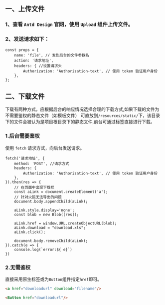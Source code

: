 ## 一、上传文件

### 1、查看 `Antd Design` 官网，使用 `Upload` 组件上传文件。

### 2、发送请求如下：

```
const props = {
	name: 'file', // 发到后台的文件参数名
	action: '请求地址',
	headers: { //设置请求头
		Authorization: 'Authorization-text', // 使用 token 验证用户身份
	},
};
```



## 二、下载文件

下载有两种方式，应根据后台的响应情况选择合理的下载方式,如果下载的文件为不需要鉴权的静态文件（如模板文件）
可直放到`/resources/static/`下，该目录下的文件会被认为是项目根目录下的静态文件,前台可通过标签直接进行下载。

### 1.后台需要鉴权
使用 `fetch` 请求方式，向后台发送请求。

```
fetch('请求地址', {
	method: 'POST', //请求方式
	headers: {
		Authorization: 'Authorization-text', // 使用 token 验证用户身份
	},
}).then(res => {
	// 在页面中出现下载栏
	const aLink = document.createElement('a');
	// 针对火狐无法导出的问题
	document.body.appendChild(aLink);
	
	aLink.style.display='none';
	const blob = new Blob([res]);
	
	aLink.href = window.URL.createObjectURL(blob);
	aLink.download = "download.xls";
	aLink.click();

	document.body.removeChild(aLink);
}).catch(e => {
	console.log(`error:${ e}`)
})
```

### 2.无需鉴权
直接采用原生标签或为`Button`组件指定`href`即可。   
```html
<a href="downloadurl" download="filename"/>

<Button href="downloadurl"/>
```